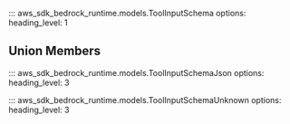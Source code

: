 ::: aws_sdk_bedrock_runtime.models.ToolInputSchema
    options:
        heading_level: 1

## Union Members

::: aws_sdk_bedrock_runtime.models.ToolInputSchemaJson
    options:
        heading_level: 3

::: aws_sdk_bedrock_runtime.models.ToolInputSchemaUnknown
    options:
        heading_level: 3
